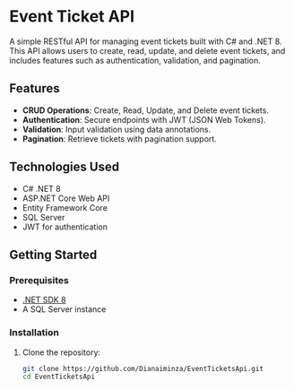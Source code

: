 # Event Ticket API

A simple RESTful API for managing event tickets built with C# and .NET 8. This API allows users to create, read, update, and delete event tickets, and includes features such as authentication, validation, and pagination.

## Features

- **CRUD Operations**: Create, Read, Update, and Delete event tickets.
- **Authentication**: Secure endpoints with JWT (JSON Web Tokens).
- **Validation**: Input validation using data annotations.
- **Pagination**: Retrieve tickets with pagination support.

## Technologies Used

- C# .NET 8
- ASP.NET Core Web API
- Entity Framework Core
- SQL Server
- JWT for authentication

## Getting Started

### Prerequisites

- [.NET SDK 8](https://dotnet.microsoft.com/download/dotnet/8.0)
- A SQL Server instance

### Installation

1. Clone the repository:

   ```bash
   git clone https://github.com/Dianaiminza/EventTicketsApi.git
   cd EventTicketsApi
